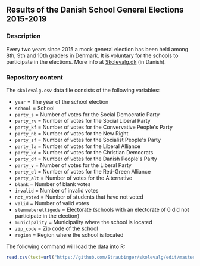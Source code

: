Results of the Danish School General Elections 2015-2019
---

### Description

Every two years since 2015 a mock general election has been held among 8th, 9th and 10th graders in Denmark. It is voluntary for the schools to participate in the elections. More info at <a href="https://www.skolevalg.dk/">Skolevalg.dk</a> (in Danish).

### Repository content

The `skolevalg.csv` data file consists of the following variables:

- `year` = The year of the school election
- `school` = School
- `party_s` = Number of votes for the Social Democratic Party
- `party_rv` = Number of votes for the Social Liberal Party
- `party_kf` = Number of votes for the Convervative People's Party
- `party_nb` = Number of votes for the New Right
- `party_sf` = Number of votes for the Socialist People's Party
- `party_la` = Number of votes for the Liberal Alliance
- `party_kd` = Number of votes for the Christian Democrats
- `party_df` = Number of votes for the Danish People's Party
- `party_v` = Number of votes for the Liberal Party
- `party_el` = Number of votes for the Red-Green Alliance
- `party_alt` = Number of votes for the Alternative
- `blank` = Number of blank votes
- `invalid` = Number of invalid votes
- `not_voted` = Number of students that have not voted
- `valid` = Number of valid votes
- `stemmeberettigede` = Electorate (schools with an electorate of 0 did not participate in the election)
- `municipality` = Municipality where the school is located
- `zip_code` = Zip code of the school
- `region` = Region where the school is located

The following command will load the data into R:

``` R
read.csv(text=url("https://github.com/Straubinger/skolevalg/edit/master/skolevalg.csv"))
```
